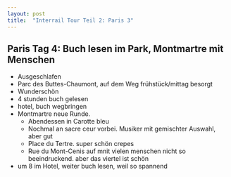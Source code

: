 ```yaml
---
layout: post
title:  "Interrail Tour Teil 2: Paris 3"
---
```


## Paris Tag 4: Buch lesen im Park, Montmartre mit Menschen 
* Ausgeschlafen
* Parc des Buttes-Chaumont, auf dem Weg frühstück/mittag besorgt
* Wunderschön
* 4 stunden buch gelesen
* hotel, buch wegbringen
* Montmartre neue Runde. 
  * Abendessen in Carotte bleu
  * Nochmal an sacre ceur vorbei. Musiker mit gemischter Auswahl, aber gut 
  * Place du Tertre. super schön crepes
  * Rue du Mont-Cenis auf mnit vielen menschen nicht so beeindruckend. aber das viertel ist schön
* um 8 im Hotel, weiter buch lesen, weil so spannend


